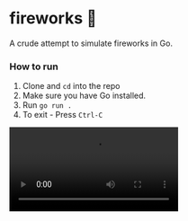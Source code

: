 # fireworks 🎇
A crude attempt to simulate fireworks in Go.

### How to run
1. Clone and `cd` into the repo
2. Make sure you have Go installed.
3. Run `go run .`
4. To exit - Press `Ctrl-C`

<video src="demo.mkv" controls="controls" style="max-width: 100%;">

Note: If you are not seeing the coloured characters being printed onto your terminal, make sure your terminal
supports ANSI 256-color scheme

### Why ?
Just for fun and teaching myself how to write Golang.
